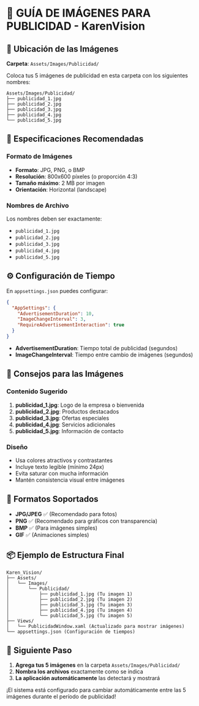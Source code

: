 # 📸 GUÍA DE IMÁGENES PARA PUBLICIDAD - KarenVision

## 📁 Ubicación de las Imágenes

**Carpeta**: `Assets/Images/Publicidad/`

Coloca tus 5 imágenes de publicidad en esta carpeta con los siguientes nombres:

```
Assets/Images/Publicidad/
├── publicidad_1.jpg
├── publicidad_2.jpg  
├── publicidad_3.jpg
├── publicidad_4.jpg
└── publicidad_5.jpg
```

## 📏 Especificaciones Recomendadas

### Formato de Imágenes
- **Formato**: JPG, PNG, o BMP
- **Resolución**: 800x600 píxeles (o proporción 4:3)
- **Tamaño máximo**: 2 MB por imagen
- **Orientación**: Horizontal (landscape)

### Nombres de Archivo
Los nombres deben ser exactamente:
- `publicidad_1.jpg`
- `publicidad_2.jpg`
- `publicidad_3.jpg`
- `publicidad_4.jpg`
- `publicidad_5.jpg`

## ⚙️ Configuración de Tiempo

En `appsettings.json` puedes configurar:

```json
{
  "AppSettings": {
    "AdvertisementDuration": 10,
    "ImageChangeInterval": 3,
    "RequireAdvertisementInteraction": true
  }
}
```

- **AdvertisementDuration**: Tiempo total de publicidad (segundos)
- **ImageChangeInterval**: Tiempo entre cambio de imágenes (segundos)

## 🎨 Consejos para las Imágenes

### Contenido Sugerido
1. **publicidad_1.jpg**: Logo de la empresa o bienvenida
2. **publicidad_2.jpg**: Productos destacados
3. **publicidad_3.jpg**: Ofertas especiales
4. **publicidad_4.jpg**: Servicios adicionales
5. **publicidad_5.jpg**: Información de contacto

### Diseño
- Usa colores atractivos y contrastantes
- Incluye texto legible (mínimo 24px)
- Evita saturar con mucha información
- Mantén consistencia visual entre imágenes

## 🔧 Formatos Soportados

- **JPG/JPEG** ✅ (Recomendado para fotos)
- **PNG** ✅ (Recomendado para gráficos con transparencia)
- **BMP** ✅ (Para imágenes simples)
- **GIF** ✅ (Animaciones simples)

## 📦 Ejemplo de Estructura Final

```
Karen_Vision/
├── Assets/
│   └── Images/
│       └── Publicidad/
│           ├── publicidad_1.jpg (Tu imagen 1)
│           ├── publicidad_2.jpg (Tu imagen 2)
│           ├── publicidad_3.jpg (Tu imagen 3)
│           ├── publicidad_4.jpg (Tu imagen 4)
│           └── publicidad_5.jpg (Tu imagen 5)
├── Views/
│   └── PublicidadWindow.xaml (Actualizado para mostrar imágenes)
└── appsettings.json (Configuración de tiempos)
```

## 🚀 Siguiente Paso

1. **Agrega tus 5 imágenes** en la carpeta `Assets/Images/Publicidad/`
2. **Nombra los archivos** exactamente como se indica
3. **La aplicación automáticamente** las detectará y mostrará

¡El sistema está configurado para cambiar automáticamente entre las 5 imágenes durante el período de publicidad!